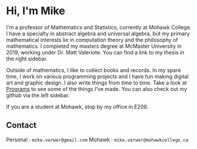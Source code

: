 # Hi, I'm Mike

I'm a professor of Mathematics and Statistics, currently at Mohawk College.  I have a specialty in abstract algebra and universal algebra, but my primary mathematical interests lie in computation theory and the philosophy of mathematics. I completed my masters degree at McMaster University in 2019, working under Dr. Matt Valeriote.  You can find a link to my thesis in the right sidebar.

Outside of mathematics, I like to collect books and records. In my spare time, I work on various programming projects and I have fun making digital art and graphic design.  I also write things from time to time.  Take a look at [Programs](/programs/programs_home.html) to see some of the things I've made. You can also check out my github via the left sidebar.

If you are a student at Mohawk, stop by my office in E208.

## Contact

Personal : `mike.verwer@gmail.com`
Mohawk  : `mike.verwer@mohawkcollege.ca`
